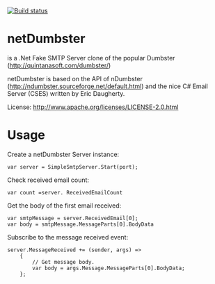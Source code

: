 [![Build status](https://ci.appveyor.com/api/projects/status/su9xd1ddo1bv5q4i?svg=true)](https://ci.appveyor.com/project/cmendible/netdumbster)

# netDumbster 
is a .Net Fake SMTP Server clone of the popular Dumbster (http://quintanasoft.com/dumbster/)

netDumbster is based on the API of nDumbster (http://ndumbster.sourceforge.net/default.html) and the nice C# Email Server (CSES) written by Eric Daugherty.

License: http://www.apache.org/licenses/LICENSE-2.0.html

# Usage

Create a netDumbster Server instance:
````
var server = SimpleSmtpServer.Start(port);
````

Check received email count:
````
var count =server. ReceivedEmailCount
````

Get the body of the first email received:
````
var smtpMessage = server.ReceivedEmail[0];
var body = smtpMessage.MessageParts[0].BodyData
```` 

Subscribe to the message received event:
````
server.MessageReceived += (sender, args) =>
    {
        // Get message body.
        var body = args.Message.MessageParts[0].BodyData;
    };
````